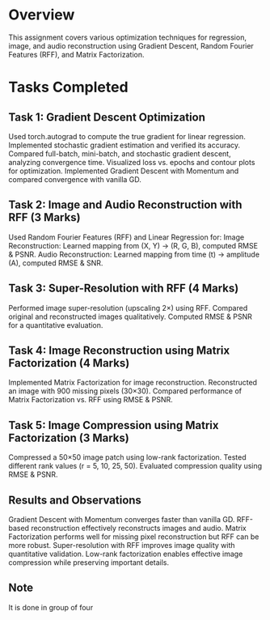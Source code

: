 # Overview
This assignment covers various optimization techniques for regression, image, and audio reconstruction using Gradient Descent, Random Fourier Features (RFF), and Matrix Factorization.

# Tasks Completed
## Task 1: Gradient Descent Optimization 
Used torch.autograd to compute the true gradient for linear regression.
Implemented stochastic gradient estimation and verified its accuracy.
Compared full-batch, mini-batch, and stochastic gradient descent, analyzing convergence time.
Visualized loss vs. epochs and contour plots for optimization.
Implemented Gradient Descent with Momentum and compared convergence with vanilla GD.
## Task 2: Image and Audio Reconstruction with RFF (3 Marks)
Used Random Fourier Features (RFF) and Linear Regression for:
Image Reconstruction: Learned mapping from (X, Y) → (R, G, B), computed RMSE & PSNR.
Audio Reconstruction: Learned mapping from time (t) → amplitude (A), computed RMSE & SNR.
## Task 3: Super-Resolution with RFF (4 Marks)
Performed image super-resolution (upscaling 2×) using RFF.
Compared original and reconstructed images qualitatively.
Computed RMSE & PSNR for a quantitative evaluation.
## Task 4: Image Reconstruction using Matrix Factorization (4 Marks)
Implemented Matrix Factorization for image reconstruction.
Reconstructed an image with 900 missing pixels (30×30).
Compared performance of Matrix Factorization vs. RFF using RMSE & PSNR.
## Task 5: Image Compression using Matrix Factorization (3 Marks)
Compressed a 50×50 image patch using low-rank factorization.
Tested different rank values (r = 5, 10, 25, 50).
Evaluated compression quality using RMSE & PSNR.
## Results and Observations
Gradient Descent with Momentum converges faster than vanilla GD.
RFF-based reconstruction effectively reconstructs images and audio.
Matrix Factorization performs well for missing pixel reconstruction but RFF can be more robust.
Super-resolution with RFF improves image quality with quantitative validation.
Low-rank factorization enables effective image compression while preserving important details.
## Note
It is done in group of four
